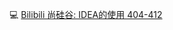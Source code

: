 :computer: [Bilibili 尚硅谷: IDEA的使用 404-412](https://www.bilibili.com/video/BV1Kb411W75N?p=406&vd_source=c6866d088ad067762877e4b6b23ab9df)
